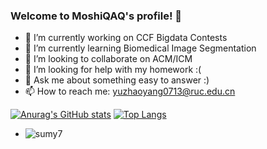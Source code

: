 ### Welcome to MoshiQAQ's profile! 👋

<!--
**MoshiQAQ/MoshiQAQ** is a ✨ _special_ ✨ repository because its `README.md` (this file) appears on your GitHub profile.

Here are some ideas to get you started:
-->
- 🔭 I’m currently working on CCF Bigdata Contests
- 🌱 I’m currently learning Biomedical Image Segmentation
- 👯 I’m looking to collaborate on ACM/ICM
- 🤔 I’m looking for help with my homework :(
- 💬 Ask me about something easy to answer :)
- 📫 How to reach me: yuzhaoyang0713@ruc.edu.cn
<!-- - 😄 Pronouns:  -->
<!-- - ⚡ Fun fact: ... -->
[![Anurag's GitHub stats](https://github-readme-stats.vercel.app/api?username=MoshiQAQ&count_private=true&show_icons=true)](https://github.com/anuraghazra/github-readme-stats&theme=vue)
[![Top Langs](https://github-readme-stats.vercel.app/api/top-langs/?username=MoshiQAQ&layout=compact)](https://github.com/anuraghazra/github-readme-stats)
+ ![sumy7](https://komarev.com/ghpvc/?username=MoshiQAQ)
